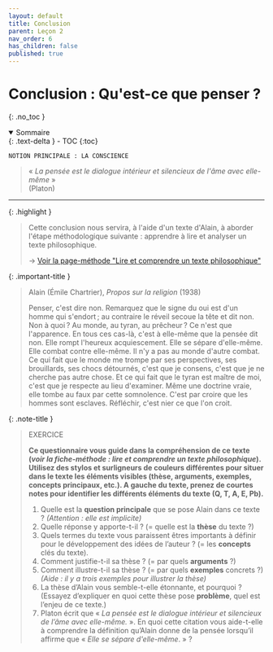 ```yaml
---
layout: default
title: Conclusion
parent: Leçon 2
nav_order: 6
has_children: false
published: true
---
```

# Conclusion : Qu'est-ce que penser ?
{: .no_toc }

<details open markdown="block">
  <summary>
    Sommaire
  </summary>
  {: .text-delta }
- TOC
{:toc}
</details>

```
NOTION PRINCIPALE : LA CONSCIENCE
```

> « *La pensée est le dialogue intérieur et silencieux de l'âme avec elle-même* »  
> (Platon)

---

{: .highlight }
>Cette conclusion nous servira, à l'aide d'un texte d'Alain, à aborder l'étape méthodologique suivante : apprendre à lire et analyser un texte philosophique.
>
> -> [Voir la page-méthode "Lire et comprendre un texte philosophique"](../../docs/methode/m2-1.html)

{: .important-title }
> Alain (Émile Chartrier), *Propos sur la religion* (1938)
> 
> Penser, c'est dire non. Remarquez que le signe du oui est d'un homme qui s'endort ; au contraire le réveil secoue la tête et dit non. Non à quoi ? Au monde, au tyran, au prêcheur ? Ce n'est que l'apparence. En tous ces cas-là, c'est à elle-même que la pensée dit non. Elle rompt l'heureux acquiescement. Elle se sépare d'elle-même. Elle combat contre elle-même. Il n'y a pas au monde d'autre combat. Ce qui fait que le monde me trompe par ses perspectives, ses brouillards, ses chocs détournés, c'est que je consens, c'est que je ne cherche pas autre chose. Et ce qui fait que le tyran est maître de moi, c'est que je respecte au lieu d'examiner. Même une doctrine vraie, elle tombe au faux par cette somnolence. C'est par croire que les hommes sont esclaves. Réfléchir, c'est nier ce que l'on croit.

{: .note-title }
> EXERCICE
> 
> **Ce questionnaire vous guide dans la compréhension de ce texte (*voir la fiche-méthode : lire et comprendre un texte philosophique*). Utilisez des stylos et surligneurs de couleurs différentes pour situer dans le texte les éléments visibles (thèse, arguments, exemples, concepts principaux, etc.). A gauche du texte, prenez de courtes notes pour identifier les différents éléments du texte (Q, T, A, E, Pb).**
> 1. Quelle est la **question principale** que  se pose Alain dans ce texte ? *(Attention : elle est implicite)* <br /> 
> 2.  Quelle réponse y apporte-t-il ? (=  quelle est la **thèse**  du texte ?) <br /> 
> 3.  Quels termes du texte vous paraissent êtres  importants à définir pour le développement des idées de l’auteur ? (= les **concepts**  clés du texte).  <br /> 
> 4.  Comment justifie-t-il sa thèse ? (= par quels **arguments** ?) <br /> 
> 5.  Comment illustre-t-il sa thèse ? (= par quels **exemples**  concrets ?) *(Aide : il y a trois exemples pour illustrer la thèse)* <br />
> 6. La thèse d’Alain vous semble-t-elle étonnante, et pourquoi ? (Essayez d’expliquer en quoi cette thèse pose **problème**, quel est l’enjeu de ce texte.)<br />
> 7. Platon  écrit que « *La pensée est le dialogue intérieur et silencieux de  l’âme avec elle-même.* ». En quoi cette citation vous aide-t-elle à  comprendre la définition qu’Alain donne de la pensée lorsqu’il affirme que « *Elle se sépare d'elle-même*. » ?





